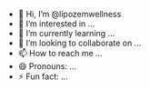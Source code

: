 - 👋 Hi, I’m @lipozemwellness
- 👀 I’m interested in ...
- 🌱 I’m currently learning ...
- 💞️ I’m looking to collaborate on ...
- 📫 How to reach me ...
- 😄 Pronouns: ...
- ⚡ Fun fact: ...

<!---
lipozemwellness/lipozemwellness is a ✨ special ✨ repository because its `README.md` (this file) appears on your GitHub profile.
You can click the Preview link to take a look at your changes.
--->

